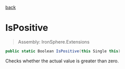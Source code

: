 ﻿

[back](/IronSphere.Extensions/types/FloatExtension)

# IsPositive

> Assembly: IronSphere.Extensions

```csharp
public static Boolean IsPositive(this Single this)
```

Checks whether the actual value is greater than zero.

 